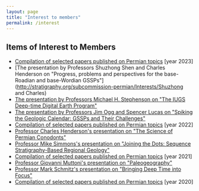 ```yaml
---
layout: page
title: "Interest to members"
permalink: /interest
---
```

## Items of Interest to Members
* [Compilation of selected papers published on Permian topics](http://stratigraphy.org/subcommission-permian/Interests/2023) [year 2023]
* [The presentation by Professors Shuzhong Shen and Charles Henderson on "Progress, problems and perspectives for the base-Roadian and base-Wordian GSSPs"](http://stratigraphy.org/subcommission-permian/Interests/Shuzhong and Charles)
* [The presentation by Professors Michael H. Stephenson on "The IUGS Deep-time Digital Earth Program"](http://stratigraphy.org/subcommission-permian/Interests/DDE)
* [The presentation by Professors Jim Ogg and Spencer Lucas on "Spiking the Geologic Calendar: GSSPs and Their Challenges"](http://stratigraphy.org/subcommission-permian/Interests/ogg&lucas)
* [Compilation of selected papers published on Permian topics](http://stratigraphy.org/subcommission-permian/Interests/2022) [year 2022]
* [Professor Charles Henderson's presentation on "The Science of Permian Conodonts"](http://stratigraphy.org/subcommission-permian/Interests/Charles)
* [Professor Mike Simmons's presentation on "Joining the Dots: Sequence Stratigraphy-Based Regional Geology"](http://stratigraphy.org/subcommission-permian/Interests/Simmons)
* [Compilation of selected papers published on Permian topics](http://stratigraphy.org/subcommission-permian/Interests/2021) [year 2021]
* [Professor Giovanni Muttoni's presentation on "Paleogeography"](http://stratigraphy.org/subcommission-permian/Interests/Giovanni)
* [Professor Mark Schmitz's presentation on "Bringing Deep Time into Focus"](http://stratigraphy.org/subcommission-permian/Interests/Mark)
* [Compilation of selected papers published on Permian topics](http://stratigraphy.org/subcommission-permian/Interests/2020) [year 2020]

